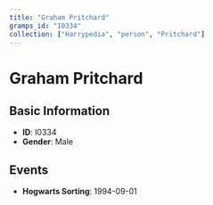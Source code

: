 ```yaml
---
title: "Graham Pritchard"
gramps_id: "I0334"
collection: ["Harrypedia", "person", "Pritchard"]
---
```


# Graham Pritchard

## Basic Information

- **ID**: I0334
- **Gender**: Male

## Events

- **Hogwarts Sorting**: 1994-09-01

